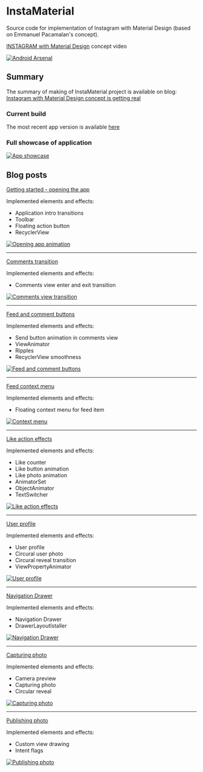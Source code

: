 InstaMaterial
=============

Source code for implementation of Instagram with Material Design (based on Emmanuel Pacamalan's concept). 

[INSTAGRAM with Material Design](https://www.youtube.com/watch?v=ojwdmgmdR_Q) concept video

[![Android Arsenal](https://img.shields.io/badge/Android%20Arsenal-InstaMaterial-brightgreen.svg?style=flat)](https://android-arsenal.com/details/3/1462)

## Summary
The summary of making of InstaMaterial project is available on blog:  [Instagram with Material Design concept is getting real](http://frogermcs.github.io/Instagram-with-Material-Design-concept-is-getting-real-the-summary/)

### Current build 

The most recent app version is available [here](https://github.com/frogermcs/frogermcs.github.io/raw/master/files/10/InstaMaterial-release-1.0.1-2.apk)

### Full showcase of application

[![App showcase](http://img.youtube.com/vi/VpLP__Vupxw/0.jpg)](http://www.youtube.com/watch?v=VpLP__Vupxw)

## Blog posts
[Getting started - opening the app](http://frogermcs.github.io/Instagram-with-Material-Design-concept-is-getting-real)

Implemented elements and effects:

* Application intro transitions 
* Toolbar
* Floating action button
* RecyclerView

[![Opening app animation](http://img.youtube.com/vi/fYhpc1LddHE/0.jpg)](http://www.youtube.com/watch?v=fYhpc1LddHE)

---

[Comments transition](http://frogermcs.github.io/Instagram-with-Material-Design-concept-part-2-Comments-transition/)

Implemented elements and effects:

* Comments view enter and exit transition

[![Comments view transition](http://img.youtube.com/vi/b8OOaluag-w/0.jpg)](http://www.youtube.com/watch?v=b8OOaluag-w)

---

[Feed and comment buttons](http://frogermcs.github.io/InstaMaterial-concept-part-3-feed-and-comments-buttons/)

Implemented elements and effects:

* Send button animation in comments view
* ViewAnimator
* Ripples
* RecyclerView smoothness

[![Feed and comment buttons](http://img.youtube.com/vi/GWKiN3la_CQ/0.jpg)](http://www.youtube.com/watch?v=GWKiN3la_CQ)

---

[Feed context menu](http://frogermcs.github.io/InstaMaterial-concept-part-4-feed-context-menu/)

Implemented elements and effects:

* Floating context menu for feed item

[![Context menu](http://img.youtube.com/vi/eQwFwJ4Glyc/0.jpg)](http://www.youtube.com/watch?v=eQwFwJ4Glyc)

---

[Like action effects](http://frogermcs.github.io/InstaMaterial-concept-part-5-like_action_effects/)

Implemented elements and effects:

* Like counter
* Like button animation
* Like photo animation
* AnimatorSet
* ObjectAnimator
* TextSwitcher

[![Like action effects](http://img.youtube.com/vi/KbJQ99EY5Yk/0.jpg)](http://www.youtube.com/watch?v=KbJQ99EY5Yk)

---

[User profile](http://frogermcs.github.io/InstaMaterial-concept-part-6-user-profile/)

Implemented elements and effects:

* User profile
* Circural user photo
* Circural reveal transition
* ViewPropertyAnimator

[![User profile](http://img.youtube.com/vi/EmQM0B6QPac/0.jpg)](http://www.youtube.com/watch?v=EmQM0B6QPac)

---

[Navigation Drawer](http://frogermcs.github.io/InstaMaterial-concept-part-7-navigation-drawer/)

Implemented elements and effects:

* Navigation Drawer
* DrawerLayoutIstaller

[![Navigation Drawer](http://img.youtube.com/vi/rRYN1le1-ZM/0.jpg)](http://www.youtube.com/watch?v=rRYN1le1-ZM)

---

[Capturing photo](http://frogermcs.github.io/InstaMaterial-concept-part-8-capturing-photo/)

Implemented elements and effects:

* Camera preview
* Capturing photo
* Circular reveal

[![Capturing photo](http://img.youtube.com/vi/0w3lGJIISTo/0.jpg)](http://www.youtube.com/watch?v=0w3lGJIISTo)

---

[Publishing photo](http://frogermcs.github.io/InstaMaterial-concept-part-9-photo-publishing/)

Implemented elements and effects:

* Custom view drawing
* Intent flags

[![Publishing photo](http://img.youtube.com/vi/YgvE3cl34ps/0.jpg)](http://www.youtube.com/watch?v=YgvE3cl34ps)
